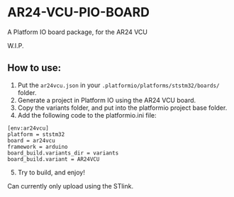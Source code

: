 # AR24-VCU-PIO-BOARD
A Platform IO board package, for the AR24 VCU

W.I.P.

## How to use:
1. Put the `ar24vcu.json` in your `.platformio/platforms/ststm32/boards/` folder.
2. Generate a project in Platform IO using the AR24 VCU board.
3. Copy the variants folder, and put into the platformio project base folder.
4. Add the following code to the platformio.ini file:
```
[env:ar24vcu]
platform = ststm32
board = ar24vcu
framework = arduino
board_build.variants_dir = variants
board_build.variant = AR24VCU
```
5. Try to build, and enjoy!

Can currently only upload using the STlink.